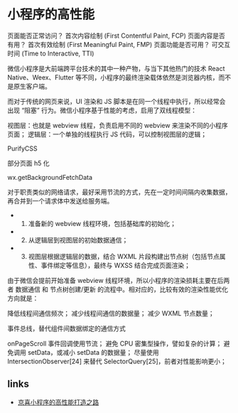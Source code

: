 # 小程序的高性能

页面能否正常访问？ 首次内容绘制 (First Contentful Paint, FCP)
页面内容是否有用？ 首次有效绘制 (First Meaningful Paint, FMP)
页面功能是否可用？ 可交互时间 (Time to Interactive, TTI)

微信小程序是大前端跨平台技术的其中一种产物，与当下其他热门的技术 React Native、Weex、Flutter 等不同，小程序的最终渲染载体依然是浏览器内核，而不是原生客户端。

而对于传统的网页来说，UI 渲染和 JS 脚本是在同一个线程中执行，所以经常会出现 “阻塞” 行为。微信小程序基于性能的考虑，启用了双线程模型：

视图层：也就是 webview 线程，负责启用不同的 webview 来渲染不同的小程序页面；
逻辑层：一个单独的线程执行 JS 代码，可以控制视图层的逻辑；

PurifyCSS

部分页面 h5 化

wx.getBackgroundFetchData

对于职责类似的网络请求，最好采用节流的方式，先在一定时间间隔内收集数据，再合并到一个请求体中发送给服务端。

- 1.  准备新的 webview 线程环境，包括基础库的初始化；
- 2.  从逻辑层到视图层的初始数据通信；
- 3.  视图层根据逻辑层的数据，结合 WXML 片段构建出节点树（包括节点属性、事件绑定等信息），最终与 WXSS 结合完成页面渲染；

由于微信会提前开始准备 webview 线程环境，所以小程序的渲染损耗主要在后两者 数据通信 和 节点树创建/更新 的流程中。相对应的，比较有效的渲染性能优化方向就是：

降低线程间通信频次；
减少线程间通信的数据量；
减少 WXML 节点数量；

事件总线，替代组件间数据绑定的通信方式

onPageScroll 事件回调使用节流；
避免 CPU 密集型操作，譬如复杂的计算；
避免调用 setData，或减小 setData 的数据量；
尽量使用 IntersectionObserver[24] 来替代 SelectorQuery[25]，前者对性能影响更小；

## links

- [京喜小程序的高性能打造之路](https://mp.weixin.qq.com/s/nXModRImp4H7iisMQSc2Wg)
